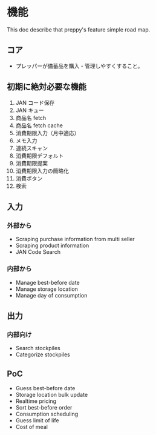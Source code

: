 # 機能

This doc describe that preppy's feature simple road map.

## コア

- プレッパーが備蓄品を購入・管理しやすくすること。

## 初期に絶対必要な機能

1. JAN コード保存
1. JAN キュー
1. 商品名 fetch
1. 商品名 fetch cache
1. 消費期限入力（月中適応）
1. メモ入力
1. 連続スキャン
1. 消費期限デフォルト
1. 消費期限提案
1. 消費期限入力の簡略化
1. 消費ボタン
1. 検索

## 入力

### 外部から

- Scraping purchase information from multi seller
- Scraping product information
- JAN Code Search

### 内部から

- Manage best-before date
- Manage storage location
- Manage day of consumption

## 出力

### 内部向け

- Search stockpiles
- Categorize stockpiles

## PoC

- Guess best-before date
- Storage location bulk update
- Realtime pricing
- Sort best-before order
- Consumption scheduling
- Guess limit of life
- Cost of meal
